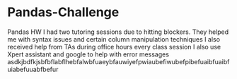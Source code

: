 # Pandas-Challenge
Pandas HW
I had two tutoring sessions due to hitting blockers. They helped me with syntax issues and certain column manipulation techniques
I also received help from TAs during office hours every class session
I also use Xpert assistant and google to help with error messages
asdkjbdfkjsbfbflabflhebfalwbfuaeybfauwiyefpwiaubefiwubefpibefuaibfuaibfuiabefuuabfbefur
